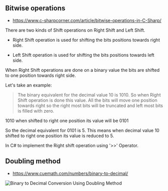 ## Bitwise operations 
- https://www.c-sharpcorner.com/article/bitwise-operations-in-C-Sharp/


There are two kinds of Shift operations on Right Shift and Left Shift.

- Right Shift operation is used for shifting the bits positions towards right side.

- Left Shift operation is used for shifting the bits positions towards left side.

When Right Shift operations are done on a binary value the bits are shifted to one position towards right side.

Let's take an example:

> The binary equivalent for the decimal value 10 is 1010. So when Right Shift operation is done this value. All the bits will move one position towards right so the right most bits will be truncated and left most bits is filled with zero.

1010 when shifted to right one position its value will be 0101

So the decimal equivalent for 0101 is 5. This means when decimal value 10 shifted to right one position its value is reduced to 5.

In C# to implement the Right shift operation using '>>' Operator.


## Doubling method 
- https://www.cuemath.com/numbers/binary-to-decimal/

![Binary to Decimal Conversion Using Doubling Method](https://d138zd1ktt9iqe.cloudfront.net/media/seo_landing_files/binary-to-decimal-using-doubling-5-1622713709.png)